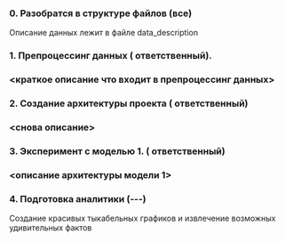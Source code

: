 ### 0. Разобратся в структуре файлов (все)
  Описание данных лежит в файле data_description
### 1. Препроцессинг данных (<username> ответственный).
### <краткое описание что входит в препроцессинг данных>
### 2. Создание архитектуры проекта (<username> ответственный)
### <снова описание>
### 3. Эксперимент с моделью 1. (<username> ответственный)
### <описание архитектуры модели 1>
### 4. Подготовка аналитики (---)
  Создание красивых тыкабельных графиков и извлечение возможных удивительных фактов 
  
